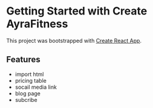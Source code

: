 # Getting Started with Create AyraFitness

This project was bootstrapped with [Create React App](https://github.com/facebook/create-react-app).

## Features

- import html
- pricing table
- socail media link
- blog page
- subcribe